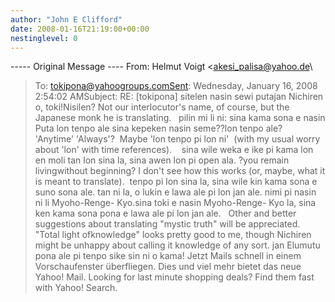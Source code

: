 ```yaml
---
author: "John E Clifford"
date: 2008-01-16T21:19:00+00:00
nestinglevel: 0
---
```

\-----
 Original Message ----
From: Helmut Voigt <[akesi_palisa@yahoo.de](mailto://akesi_palisa@yahoo.de)\
>To: [tokipona@yahoogroups.comSent](mailto://tokipona@yahoogroups.comSent): Wednesday, January 16, 2008 2:54:02 AMSubject: RE: \[tokipona\] sitelen nasin sewi putajan Nichiren o, toki!Nisilen? Not our interlocutor's name, of course, but the Japanese monk he is translating.   pilin mi li ni: sina kama sona e nasin Puta lon tenpo ale sina kepeken nasin seme??lon tenpo ale?  'Anytime' 'Always'?  Maybe 'lon tenpo pi lon ni'  (with my usual worry about 'lon' with time references).    sina wile weka e ike pi kama lon en moli tan lon sina la, sina awen lon pi open ala. ?you remain livingwithout beginning? I don't see how this works (or, maybe, what it is meant to translate).  tenpo pi lon sina la, sina wile kin kama sona e suno sona ale. tan ni la, o lukin e lawa ale pi lon jan ale. nimi pi nasin ni li Myoho-Renge- Kyo.sina toki e nasin Myoho-Renge- Kyo la, sina ken kama sona pona e lawa ale pi lon jan ale.   Other and better suggestions about translating "mystic truth" will be appreciated. "Total light ofknowledge" looks pretty good to me, though Nichiren might be unhappy about calling it knowledge of any sort. jan Elumutu   pona ale pi tenpo sike sin ni o kama! Jetzt Mails schnell in einem Vorschaufenster überfliegen. Dies und viel mehr bietet das neue Yahoo! Mail. Looking for last minute shopping deals? Find them fast with Yahoo! Search.